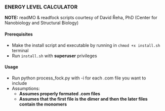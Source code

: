 ### ENERGY LEVEL CALCULATOR

**NOTE:** readMO & readfock scripts courtesy of David Řeha, PhD (Center for Nanobiology and Structural Biology)

#### Prerequisites
* Make the install script and executable by running in `chmod +x install.sh` terminal
* Run `install.sh` with **superuser** privileges

#### Usage
* Run python process_fock.py with -i for each .com file you want to include
* Assumptions:
    - **Assumes properly formated .com files**
    - **Assumes that the first file is the dimer and then the later files contain the monomers**
